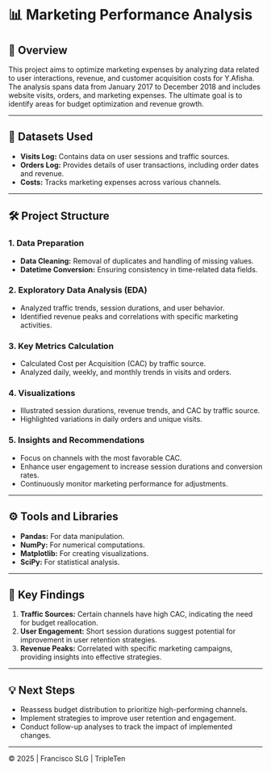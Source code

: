 # 📊 **Marketing Performance Analysis**

## 📜 **Overview**

This project aims to optimize marketing expenses by analyzing data related to user interactions, revenue, and customer acquisition costs for Y.Afisha. The analysis spans data from January 2017 to December 2018 and includes website visits, orders, and marketing expenses. The ultimate goal is to identify areas for budget optimization and revenue growth.

---

## 📁 **Datasets Used**

- **Visits Log:** Contains data on user sessions and traffic sources.
- **Orders Log:** Provides details of user transactions, including order dates and revenue.
- **Costs:** Tracks marketing expenses across various channels.

---

## 🛠️ **Project Structure**

### **1. Data Preparation**
- **Data Cleaning:** Removal of duplicates and handling of missing values.
- **Datetime Conversion:** Ensuring consistency in time-related data fields.

### **2. Exploratory Data Analysis (EDA)**
- Analyzed traffic trends, session durations, and user behavior.
- Identified revenue peaks and correlations with specific marketing activities.

### **3. Key Metrics Calculation**
- Calculated Cost per Acquisition (CAC) by traffic source.
- Analyzed daily, weekly, and monthly trends in visits and orders.

### **4. Visualizations**
- Illustrated session durations, revenue trends, and CAC by traffic source.
- Highlighted variations in daily orders and unique visits.

### **5. Insights and Recommendations**
- Focus on channels with the most favorable CAC.
- Enhance user engagement to increase session durations and conversion rates.
- Continuously monitor marketing performance for adjustments.

---

## ⚙️ **Tools and Libraries**

- **Pandas:** For data manipulation.
- **NumPy:** For numerical computations.
- **Matplotlib:** For creating visualizations.
- **SciPy:** For statistical analysis.

---

## 🔑 **Key Findings**

1. **Traffic Sources:** Certain channels have high CAC, indicating the need for budget reallocation.
2. **User Engagement:** Short session durations suggest potential for improvement in user retention strategies.
3. **Revenue Peaks:** Correlated with specific marketing campaigns, providing insights into effective strategies.

---

## 💡 **Next Steps**

- Reassess budget distribution to prioritize high-performing channels.
- Implement strategies to improve user retention and engagement.
- Conduct follow-up analyses to track the impact of implemented changes.

---

© 2025 | Francisco SLG | TripleTen



